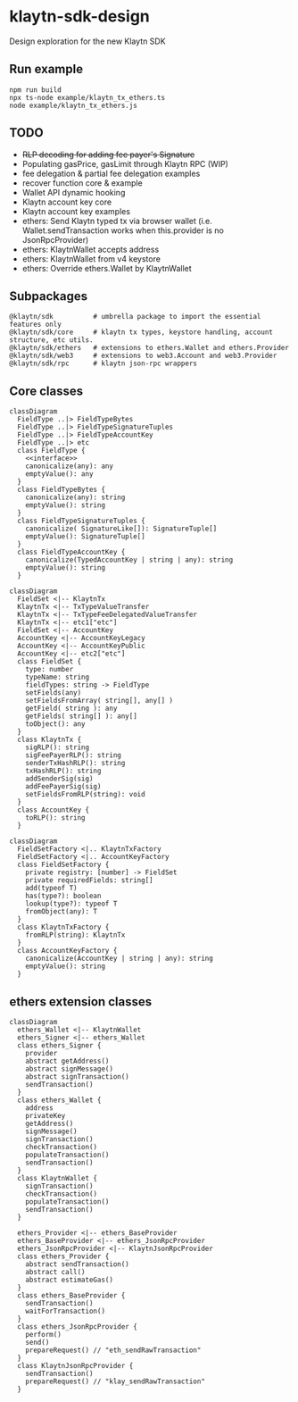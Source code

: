 # klaytn-sdk-design

Design exploration for the new Klaytn SDK

## Run example

```
npm run build
npx ts-node example/klaytn_tx_ethers.ts
node example/klaytn_tx_ethers.js
```

## TODO
- ~~RLP decoding for adding fee payer's Signature~~
- Populating gasPrice, gasLimit through Klaytn RPC (WIP)
- fee delegation & partial fee delegation examples 
- recover function core & example
- Wallet API dynamic hooking 
- Klaytn account key core 
- Klaytn account key examples 
- ethers: Send Klaytn typed tx via browser wallet (i.e. Wallet.sendTransaction works when this.provider is no JsonRpcProvider)
- ethers: KlaytnWallet accepts address
- ethers: KlaytnWallet from v4 keystore
- ethers: Override ethers.Wallet by KlaytnWallet

## Subpackages

```
@klaytn/sdk          # umbrella package to import the essential features only
@klaytn/sdk/core     # klaytn tx types, keystore handling, account structure, etc utils.
@klaytn/sdk/ethers   # extensions to ethers.Wallet and ethers.Provider
@klaytn/sdk/web3     # extensions to web3.Account and web3.Provider
@klaytn/sdk/rpc      # klaytn json-rpc wrappers
```

## Core classes

```mermaid
classDiagram
  FieldType ..|> FieldTypeBytes
  FieldType ..|> FieldTypeSignatureTuples
  FieldType ..|> FieldTypeAccountKey
  FieldType ..|> etc
  class FieldType {
    <<interface>> 
    canonicalize(any): any
    emptyValue(): any
  }
  class FieldTypeBytes {
    canonicalize(any): string
    emptyValue(): string
  }
  class FieldTypeSignatureTuples {
    canonicalize( SignatureLike[]): SignatureTuple[]
    emptyValue(): SignatureTuple[]
  }
  class FieldTypeAccountKey {
    canonicalize(TypedAccountKey | string | any): string
    emptyValue(): string
  }
```

```mermaid  
classDiagram
  FieldSet <|-- KlaytnTx
  KlaytnTx <|-- TxTypeValueTransfer
  KlaytnTx <|-- TxTypeFeeDelegatedValueTransfer
  KlaytnTx <|-- etc1["etc"]
  FieldSet <|-- AccountKey
  AccountKey <|-- AccountKeyLegacy
  AccountKey <|-- AccountKeyPublic
  AccountKey <|-- etc2["etc"]
  class FieldSet {
    type: number
    typeName: string
    fieldTypes: string -> FieldType
    setFields(any)
    setFieldsFromArray( string[], any[] )
    getField( string ): any
    getFields( string[] ): any[]
    toObject(): any
  }
  class KlaytnTx {
    sigRLP(): string
    sigFeePayerRLP(): string
    senderTxHashRLP(): string
    txHashRLP(): string
    addSenderSig(sig)
    addFeePayerSig(sig)
    setFieldsFromRLP(string): void
  }
  class AccountKey {
    toRLP(): string
  }
```

```mermaid  
classDiagram
  FieldSetFactory <|.. KlaytnTxFactory
  FieldSetFactory <|.. AccountKeyFactory
  class FieldSetFactory {
    private registry: [number] -> FieldSet
    private requiredFields: string[]
    add(typeof T)
    has(type?): boolean
    lookup(type?): typeof T
    fromObject(any): T
  }
  class KlaytnTxFactory {
    fromRLP(string): KlaytnTx
  }
  class AccountKeyFactory {
    canonicalize(AccountKey | string | any): string 
    emptyValue(): string
  }
```

## ethers extension classes

```mermaid
classDiagram
  ethers_Wallet <|-- KlaytnWallet
  ethers_Signer <|-- ethers_Wallet
  class ethers_Signer {
    provider
    abstract getAddress()
    abstract signMessage()
    abstract signTransaction()
    sendTransaction()
  }
  class ethers_Wallet {
    address
    privateKey
    getAddress()
    signMessage()
    signTransaction()
    checkTransaction()
    populateTransaction()
    sendTransaction()
  }
  class KlaytnWallet {
    signTransaction()
    checkTransaction()
    populateTransaction()
    sendTransaction()
  }

  ethers_Provider <|-- ethers_BaseProvider
  ethers_BaseProvider <|-- ethers_JsonRpcProvider
  ethers_JsonRpcProvider <|-- KlaytnJsonRpcProvider
  class ethers_Provider {
    abstract sendTransaction()
    abstract call()
    abstract estimateGas()
  }
  class ethers_BaseProvider {
    sendTransaction()
    waitForTransaction()
  }
  class ethers_JsonRpcProvider {
    perform()
    send()
    prepareRequest() // "eth_sendRawTransaction"
  }
  class KlaytnJsonRpcProvider {
    sendTransaction()
    prepareRequest() // "klay_sendRawTransaction"
  }
```
